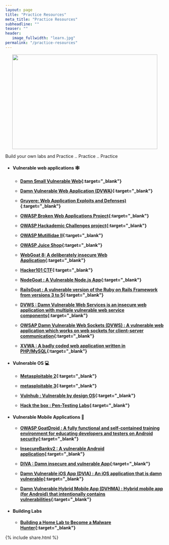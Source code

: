 ```yaml
---
layout: page
title: "Practice Resources"
meta_title: "Practice Resources"
subheadline: ""
teaser: ""
header:
   image_fullwidth: "learn.jpg"
permalink: "/practice-resources"
---
```


<p align="center">
  <img width="460" height="300" src="https://media.giphy.com/media/26BRzQS5HXcEWM7du/giphy.gif">
</p>

Build your own labs and Practice .. Practice .. Practice


* #### Vulnerable web applications :spider_web:

	* **[Damn Small Vulnerable Web](https://github.com/stamparm/DSVW){:target="_blank"}**

	* **[Damn Vulnerable Web Application (DVWA)](http://www.dvwa.co.uk/){:target="_blank"}**

	* **[Gruyere: Web Application Exploits and Defenses)](https://google-gruyere.appspot.com/){:target="_blank"}**

	* **[OWASP Broken Web Applications Project](https://github.com/chuckfw/owaspbwa/){:target="_blank"}**

	* **[OWASP Hackademic Challenges project](https://github.com/Hackademic/hackademic/){:target="_blank"}**

	* **[OWASP Mutillidae II](https://sourceforge.net/projects/mutillidae/files/){:target="_blank"}**

	* **[OWASP Juice Shop](https://github.com/bkimminich/juice-shop){:target="_blank"}**

	* **[WebGoat 8: A deliberately insecure Web Application](https://github.com/WebGoat/WebGoat){:target="_blank"}**

	* **[Hacker101 CTF](https://ctf.hacker101.com/){:target="_blank"}**
	
	* **[NodeGoat : A Vulnerable Node.js App](https://github.com/OWASP/NodeGoat){:target="_blank"}**	
	
	* **[RailsGoat : A vulnerable version of the Ruby on Rails Framework from versions 3 to 5](https://github.com/OWASP/railsgoat){:target="_blank"}**	
	
	* **[DVWS : Damn Vulnerable Web Services is an insecure web application with multiple vulnerable web service components](https://github.com/snoopysecurity/dvws){:target="_blank"}**

	* **[OWSAP Damn Vulnerable Web Sockets (DVWS) : A vulnerable web application which works on web sockets for client-server communication](https://github.com/interference-security/DVWS){:target="_blank"}**	

	* **[XVWA : A badly coded web application written in PHP/MySQL](https://github.com/s4n7h0/xvwa){:target="_blank"}**	
	
* #### Vulnerable OS :computer:

	* **[Metasploitable 2](https://sourceforge.net/projects/metasploitable/files/Metasploitable2/){:target="_blank"}**

	* **[metasploitable 3](https://github.com/rapid7/metasploitable3/blob/master/README.md){:target="_blank"}**

	* **[Vulnhub : Vulnerable by design OS](https://www.vulnhub.com/){:target="_blank"}**

	* **[Hack the box : Pen-Testing Labs](https://www.hackthebox.eu/){:target="_blank"}**

* #### Vulnerable Mobile Applications :iphone:

	* **[OWASP GoatDroid : A fully functional and self-contained training environment for educating developers and testers on Android security](https://github.com/nvisium-jack-mannino/OWASP-GoatDroid-Project){:target="_blank"}**

	* **[InsecureBankv2 : A vulnerable Android application](https://github.com/dineshshetty/Android-InsecureBankv2){:target="_blank"}**
	
	* **[DIVA : Damn insecure and vulnerable App](https://payatu.com/damn-insecure-and-vulnerable-app/){:target="_blank"}**
	
	* **[Damn Vulnerable iOS App (DVIA) : An iOS application that is damn vulnerable](https://github.com/prateek147/DVIA-v2){:target="_blank"}**
	
	* **[Damn Vulnerable Hybrid Mobile App (DVHMA) : Hybrid mobile app (for Android) that intentionally contains vulnerabilities](https://github.com/logicalhacking/DVHMA){:target="_blank"}**

* #### Building Labs

	* **[Building a Home Lab to Become a Malware Hunter](https://www.alienvault.com/blogs/security-essentials/building-a-home-lab-to-become-a-malware-hunter-a-beginners-guide){:target="_blank"}**
	
	
	
	
{% include share.html %}	
	
	
	
	
	
	
	
	
	
	
	
	